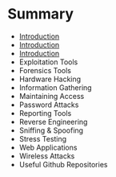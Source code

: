 # Summary

* [Introduction](Introduction.md)
* [Introduction](readmemd.md)
* [Introduction](README.md)
* Exploitation Tools
* Forensics Tools
* Hardware Hacking
* Information Gathering
* Maintaining Access
* Password Attacks
* Reporting Tools
* Reverse Engineering
* Sniffing & Spoofing
* Stress Testing
* Web Applications
* Wireless Attacks
* Useful Github Repositories

